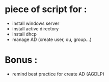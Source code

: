 # piece of script for : 

- install windows server
- install active directory
- install dhcp
- manage AD (create user, ou, group...)


# Bonus :
- remind best practice for create AD (AGDLP)
